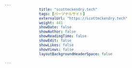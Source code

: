 ---
                title: "scottmckendry.tech"
                tags: [パーソナルサイト]
                externalUrl: "https://scottmckendry.tech"
                weight: 441
                showDate: false
                showAuthor: false
                showReadingTime: false
                showEdit: false
                showLikes: false
                showViews: false
                layoutBackgroundHeaderSpace: false
                ---


